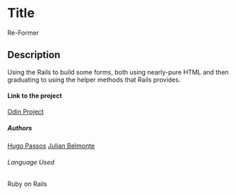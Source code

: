 # Title
Re-Former

## Description
Using the Rails to build some forms, both using nearly-pure HTML and then graduating to using the helper methods that Rails provides.

#### Link to the project
[Odin Project](https://www.theodinproject.com/courses/ruby-on-rails/lessons/forms)

##### Authors
[Hugo Passos](https://github.com/hugopassos)
[Julian Belmonte](https://github.com/jucora)

###### Language Used
Ruby on Rails
